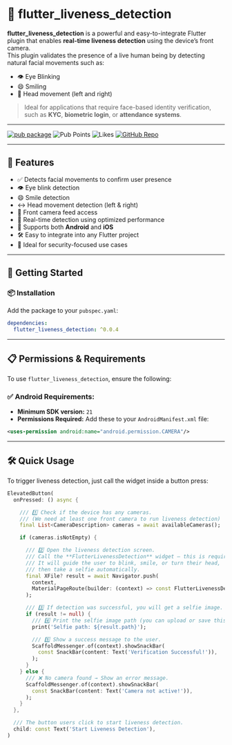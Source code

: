 # 🧠 flutter_liveness_detection

**flutter_liveness_detection** is a powerful and easy-to-integrate Flutter plugin that enables **real-time liveness detection** using the device’s front camera.  
This plugin validates the presence of a live human being by detecting natural facial movements such as:

- 👁️ Eye Blinking
- 😄 Smiling
- 🔄 Head movement (left and right)

> Ideal for applications that require face-based identity verification, such as **KYC**, **biometric login**, or **attendance systems**.

---

[![pub package](https://img.shields.io/pub/v/flutter_liveness_detection.svg)](https://pub.dev/packages/flutter_liveness_detection)
![Pub Points](https://img.shields.io/pub/points/flutter_liveness_detection)
![Likes](https://img.shields.io/pub/likes/flutter_liveness_detection)
[![GitHub Repo](https://img.shields.io/badge/github-rahmanprofile%2Fflutter_liveness_detection-blue?logo=github)](https://github.com/rahmanprofile/flutter_liveness_detection)

---

## 🚀 Features

- ✅ Detects facial movements to confirm user presence
- 👁️ Eye blink detection
- 😄 Smile detection
- ↔️ Head movement detection (left & right)
- 🎥 Front camera feed access
- 🧠 Real-time detection using optimized performance
- 📱 Supports both **Android** and **iOS**
- 🛠️ Easy to integrate into any Flutter project
- 🔐 Ideal for security-focused use cases

---

## 🔧 Getting Started

### 📦 Installation

Add the package to your `pubspec.yaml`:

```yaml
dependencies:
  flutter_liveness_detection: ^0.0.4

```

---

## 📋 Permissions & Requirements

To use `flutter_liveness_detection`, ensure the following:

### ✅ Android Requirements:
- **Minimum SDK version:** `21`
- **Permissions Required:**
  Add these to your `AndroidManifest.xml` file:

```xml
<uses-permission android:name="android.permission.CAMERA"/>
```

---
## 🛠️ Quick Usage

To trigger liveness detection, just call the widget inside a button press:

```dart
ElevatedButton(
  onPressed: () async {

    /// 1️⃣ Check if the device has any cameras.
    /// (We need at least one front camera to run liveness detection)
    final List<CameraDescription> cameras = await availableCameras();

    if (cameras.isNotEmpty) {

      /// 2️⃣ Open the liveness detection screen.
      /// Call the **FlutterLivenessDetection** widget — this is required.
      /// It will guide the user to blink, smile, or turn their head,
      /// then take a selfie automatically.
      final XFile? result = await Navigator.push(
        context,
        MaterialPageRoute(builder: (context) => const FlutterLivenessDetection()),
      );

      /// 3️⃣ If detection was successful, you will get a selfie image.
      if (result != null) {
        /// 4️⃣ Print the selfie image path (you can upload or save this file).
        print('Selfie path: ${result.path}');

        /// 5️⃣ Show a success message to the user.
        ScaffoldMessenger.of(context).showSnackBar(
          const SnackBar(content: Text('Verification Successful!')),
        );
      }
    } else {
      /// ❌ No camera found → Show an error message.
      ScaffoldMessenger.of(context).showSnackBar(
        const SnackBar(content: Text('Camera not active!')),
      );
    }
  },

  /// The button users click to start liveness detection.
  child: const Text('Start Liveness Detection'),
)



